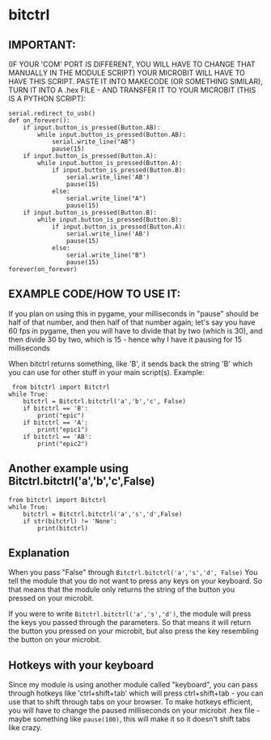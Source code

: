 # bitctrl
## IMPORTANT:
(IF YOUR 'COM' PORT IS DIFFERENT, YOU WILL HAVE TO CHANGE THAT MANUALLY IN THE MODULE SCRIPT)
YOUR MICROBIT WILL HAVE TO HAVE THIS SCRIPT. PASTE IT INTO MAKECODE (OR SOMETHING SIMILAR), TURN IT INTO A .hex FILE - 
AND TRANSFER IT TO YOUR MICROBIT (THIS IS A PYTHON SCRIPT):
``` 
serial.redirect_to_usb()
def on_forever():
    if input.button_is_pressed(Button.AB):
        while input.button_is_pressed(Button.AB):
            serial.write_line("AB")
            pause(15)
    if input.button_is_pressed(Button.A):
        while input.button_is_pressed(Button.A):
            if input.button_is_pressed(Button.B):
                serial.write_line('AB')
                pause(15)
            else:
                serial.write_line("A")
                pause(15)
    if input.button_is_pressed(Button.B):
        while input.button_is_pressed(Button.B):
            if input.button_is_pressed(Button.A):
                serial.write_line('AB')
                pause(15)
            else:
                serial.write_line("B")
                pause(15)
forever(on_forever)

 ```
## EXAMPLE CODE/HOW TO USE IT:
If you plan on using this in pygame, your milliseconds in "pause" should be half of that number,
and then half of that number again; let's say you have 60 fps in pygame, then you will have to divide that by two (which is 30), and then divide
30 by two, which is 15 - hence why I have it pausing for 15 milliseconds


When bitctrl returns something, like 'B', it sends back the string 'B' which you can use for other stuff in your main script(s). Example:

```
 from bitctrl import Bitctrl
while True:
    bitctrl = Bitctrl.bitctrl('a','b','c', False)
    if bitctrl == 'B':
        print("epic") 
    if bitctrl == 'A':
        print("epic1")
    if bitctrl == 'AB':
        print("epic2")
```

## Another example using Bitctrl.bitctrl('a','b','c',False)
``` 
from bitctrl import Bitctrl
while True:
    bitctrl = Bitctrl.bitctrl('a','s','d',False)
    if str(bitctrl) != 'None':
        print(bitctrl)
```
## Explanation
When you pass "False" through ``` Bitctrl.bitctrl('a','s','d', False) ```
You tell the module that you do not want to press any keys on your keyboard.
So that means that the module only returns the string of the button you pressed on your microbit.

If you were to write ``` Bitctrl.bitctrl('a','s','d') ```, the module will press the keys you passed through the parameters.
So that means it will return the button you pressed on your microbit, but also press the key resembling the button on your microbit.

## Hotkeys with your keyboard
Since my module is using another module called "keyboard", you can pass through hotkeys like 'ctrl+shift+tab' which will press ctrl+shift+tab - you can use that to shift through tabs on your browser.
To make hotkeys efficient, you will have to change the paused milliseconds on your microbit .hex file - maybe something like ``` pause(100) ```, this will make it so it doesn't shift tabs like crazy.